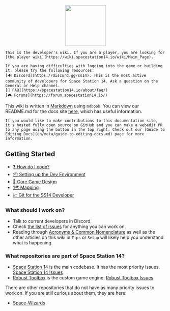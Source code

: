 <img src="en/assets/misc/icon-trans.svg" width=128 style="margin-left:auto;margin-right:auto;display:block"/>

```admonish warning "Players beware"
This is the developer's wiki. If you are a player, you are looking for [the player wiki](https://wiki.spacestation14.io/wiki/Main_Page).
```

```admonish question "Technical Issues"
If you are having difficulties with logging into the game or building it, please try the following resources:
[🔊 Discord](https://discord.gg/ss14). This is the most active community of developers for Space Station 14. Ask a question on the General or Help channel.
[📲 FAQ](https://spacestation14.io/about/faq/)
[🎮 Forums](https://forum.spacestation14.io/)
```

This wiki is written in [Markdown](https://docs.requarks.io/en/editors/markdown) using `mdbook`. You can view our README.md for the docs site [here](https://github.com/space-wizards/docs/blob/master/README.md), which has useful information.

```admonish info "Making contributions"
If you would like to make contributions to this documentation site, it's hosted fully open source on GitHub and you can make a webedit PR to any page using the button in the top right. Check out our [Guide to Editing Docs](en/meta/guide-to-editing-docs.md) page for more information.
```

## Getting Started

- [:question: How do I code?](en/general-development/setup/howdoicode.md)
- [:package: Setting up the Dev Environment](en/general-development/setup/setting-up-a-development-environment.md)
- [:page_with_curl: Core Game Design](en/space-station-14/design/design.md)
- [:world_map: Mapping](en/space-station-14/design/areas/core/mapping.md)
- [:chart_with_upwards_trend: Git for the SS14 Developer](en/general-development/setup/git-for-the-ss14-developer.md)


### What should I work on?

* Talk to current developers in Discord.
* Check [the list of issues](https://github.com/space-wizards/space-station-14/issues?q=is%3Aissue+is%3Aopen+sort%3Aupdated-desc) for anything you can work on.
* Reading through [Acronyms & Common Nomenclature](en/general-development/codebase-info/acronyms-and-nomenclature.md) as well as the other articles on this wiki in `Tips` or `Setup` will likely help you understand what is happening.

### What repositories are part of Space Station 14?
* [Space Station 14](https://github.com/space-wizards/space-station-14) is the main codebase. It has the most priority issues. [Space Station 14 Issues](https://github.com/space-wizards/space-station-14/issues)
* [Robust Toolbox](https://github.com/space-wizards/RobustToolbox) is the custom game engine. [Robust Toolbox Issues](https://github.com/space-wizards/RobustToolbox/issues)

There are other repositories that do not have as many priority issues to work on. If you are still curious about them, they are here:
- [Space-Wizards](https://github.com/space-wizards) 

